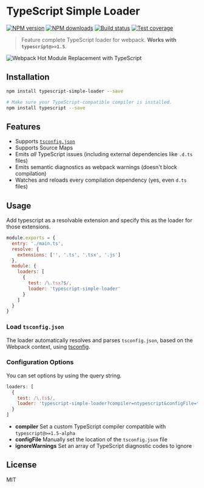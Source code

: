 # TypeScript Simple Loader

[![NPM version][npm-image]][npm-url]
[![NPM downloads][downloads-image]][downloads-url]
[![Build status][travis-image]][travis-url]
[![Test coverage][coveralls-image]][coveralls-url]

> Feature complete TypeScript loader for webpack. **Works with `typescript@>=1.5`**.

![Webpack Hot Module Replacement with TypeScript](https://github.com/blakeembrey/typescript-simple-loader/raw/master/screenshot.png)

## Installation

```sh
npm install typescript-simple-loader --save

# Make sure your TypeScript-compatible compiler is installed.
npm install typescript --save
```

## Features

* Supports [`tsconfig.json`](https://github.com/Microsoft/TypeScript/wiki/tsconfig.json)
* Supports Source Maps
* Emits *all* TypeScript issues (including external dependencies like `.d.ts` files)
* Emits semantic diagnostics as webpack warnings (doesn't block compilation)
* Watches and reloads every compilation dependency (yes, even `d.ts` files)

## Usage

Add typescript as a resolvable extension and specify this as the loader for those extensions.

```js
module.exports = {
  entry: './main.ts',
  resolve: {
    extensions: ['', '.ts', '.tsx', '.js']
  },
  module: {
    loaders: [
      {
        test: /\.tsx?$/,
        loader: 'typescript-simple-loader'
      }
    ]
  }
}
```

### Load `tsconfig.json`

The loader automatically resolves and parses `tsconfig.json`, based on the Webpack context, using [tsconfig](https://github.com/TypeStrong/tsconfig).

### Configuration Options

You can set options by using the query string.

```js
loaders: [
  {
    test: /\.ts$/,
    loader: 'typescript-simple-loader?compiler=ntypescript&configFile=tsconfig.json&ignoreWarnings[]=2304'
  }
]
```

* **compiler** Set a custom TypeScript compiler compatible with `typescript@>=1.5-alpha`
* **configFile** Manually set the location of the `tsconfig.json` file
* **ignoreWarnings** Set an array of TypeScript diagnostic codes to ignore

## License

MIT

[npm-image]: https://img.shields.io/npm/v/typescript-simple-loader.svg?style=flat
[npm-url]: https://npmjs.org/package/typescript-simple-loader
[downloads-image]: https://img.shields.io/npm/dm/typescript-simple-loader.svg?style=flat
[downloads-url]: https://npmjs.org/package/typescript-simple-loader
[travis-image]: https://img.shields.io/travis/blakeembrey/typescript-simple-loader.svg?style=flat
[travis-url]: https://travis-ci.org/blakeembrey/typescript-simple-loader
[coveralls-image]: https://img.shields.io/coveralls/blakeembrey/typescript-simple-loader.svg?style=flat
[coveralls-url]: https://coveralls.io/r/blakeembrey/typescript-simple-loader?branch=master
